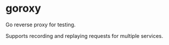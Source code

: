 goroxy
======

Go reverse proxy for testing.

Supports recording and replaying requests for multiple services.
